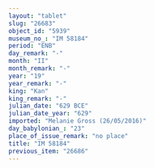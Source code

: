 ```yaml
---
layout: "tablet"
slug: "26683"
object_id: "5939"
museum_no_: "IM 58184"
period: "ENB"
day_remark: "-"
month: "II"
month_remark: "-"
year: "19"
year_remark: "-"
king: "Kan"
king_remark: "-"
julian_date: "629 BCE"
julian_date_year: "629"
imported: "Melanie Gross (26/05/2016)"
day_babylonian_: "23"
place_of_issue_remark: "no place"
title: "IM 58184"
previous_item: "26686"
---
```

